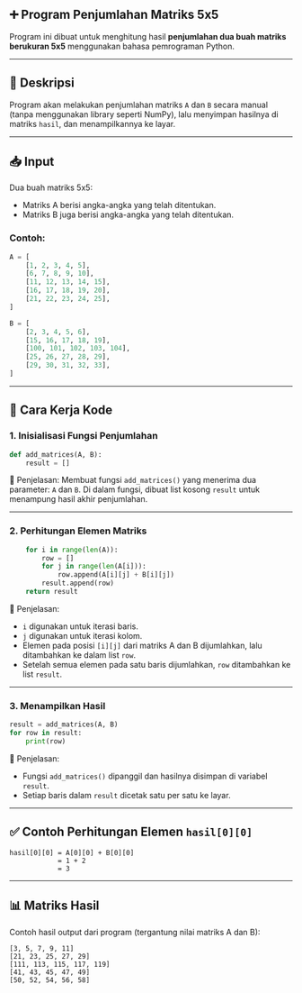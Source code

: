 ## ➕ Program Penjumlahan Matriks 5x5

Program ini dibuat untuk menghitung hasil **penjumlahan dua buah matriks berukuran 5x5** menggunakan bahasa pemrograman Python.

---

## 📌 Deskripsi

Program akan melakukan penjumlahan matriks `A` dan `B` secara manual (tanpa menggunakan library seperti NumPy), lalu menyimpan hasilnya di matriks `hasil`, dan menampilkannya ke layar.

---

## 📥 Input

Dua buah matriks 5x5:

- Matriks A berisi angka-angka yang telah ditentukan.
- Matriks B juga berisi angka-angka yang telah ditentukan.

### Contoh:

```python
A = [
    [1, 2, 3, 4, 5],
    [6, 7, 8, 9, 10],
    [11, 12, 13, 14, 15],
    [16, 17, 18, 19, 20],   
    [21, 22, 23, 24, 25],
]

B = [
    [2, 3, 4, 5, 6],
    [15, 16, 17, 18, 19],
    [100, 101, 102, 103, 104],
    [25, 26, 27, 28, 29],
    [29, 30, 31, 32, 33],
]
```

---

## 🔧 Cara Kerja Kode

### 1. Inisialisasi Fungsi Penjumlahan

```python
def add_matrices(A, B):
    result = []
```

📌 Penjelasan:
Membuat fungsi `add_matrices()` yang menerima dua parameter: `A` dan `B`. Di dalam fungsi, dibuat list kosong `result` untuk menampung hasil akhir penjumlahan.

---

### 2. Perhitungan Elemen Matriks

```python
    for i in range(len(A)):
        row = []
        for j in range(len(A[i])):
            row.append(A[i][j] + B[i][j])
        result.append(row)
    return result
```

📌 Penjelasan:
- `i` digunakan untuk iterasi baris.
- `j` digunakan untuk iterasi kolom.
- Elemen pada posisi `[i][j]` dari matriks A dan B dijumlahkan, lalu ditambahkan ke dalam list `row`.
- Setelah semua elemen pada satu baris dijumlahkan, `row` ditambahkan ke list `result`.

---

### 3. Menampilkan Hasil

```python
result = add_matrices(A, B)
for row in result:
    print(row)
```

📌 Penjelasan:
- Fungsi `add_matrices()` dipanggil dan hasilnya disimpan di variabel `result`.
- Setiap baris dalam `result` dicetak satu per satu ke layar.

---

## ✅ Contoh Perhitungan Elemen `hasil[0][0]`

```
hasil[0][0] = A[0][0] + B[0][0]
            = 1 + 2
            = 3
```

---

## 📊 Matriks Hasil

Contoh hasil output dari program (tergantung nilai matriks A dan B):

```
[3, 5, 7, 9, 11]
[21, 23, 25, 27, 29]
[111, 113, 115, 117, 119]
[41, 43, 45, 47, 49]
[50, 52, 54, 56, 58]
```
